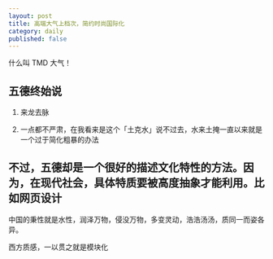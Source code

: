 ```yaml
---
layout: post
title: 高端大气上档次，简约时尚国际化
category: daily
published: false
---
```


什么叫 TMD 大气！

## 五德终始说
1. 来龙去脉

2. 一点都不严肃，在我看来是这个「土克水」说不过去，水来土掩一直以来就是一个过于简化粗暴的办法

## 不过，五德却是一个很好的描述文化特性的方法。因为，在现代社会，具体特质要被高度抽象才能利用。比如网页设计
中国的秉性就是水性，润泽万物，侵没万物，多变灵动，浩浩汤汤，质同一而姿各异。

西方质感，一以贯之就是模块化